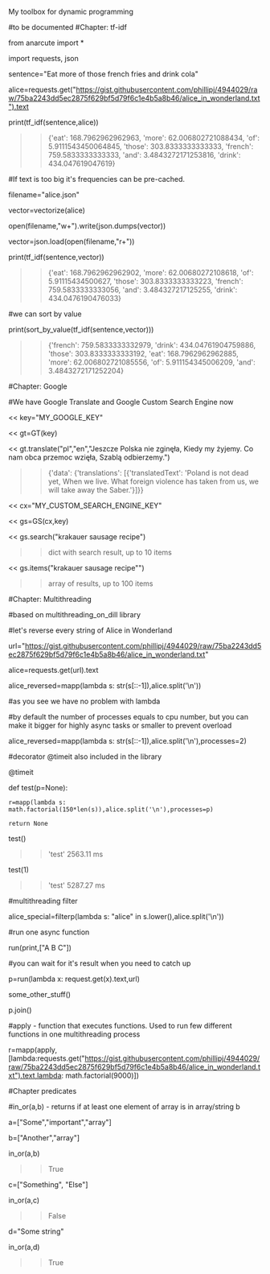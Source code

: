 My toolbox for dynamic programming

#to be documented
#Chapter: tf-idf

from anarcute import *

import requests, json

sentence="Eat more of those french fries and drink cola"

alice=requests.get("https://gist.githubusercontent.com/phillipj/4944029/raw/75ba2243dd5ec2875f629bf5d79f6c1e4b5a8b46/alice_in_wonderland.txt").text

print(tf_idf(sentence,alice))

>> {'eat': 168.7962962962963, 'more': 62.006802721088434, 'of': 5.9111543450064845, 'those': 303.8333333333333, 'french': 759.5833333333333, 'and': 3.4843272171253816, 'drink': 434.047619047619}

#If text is too big it's frequencies can be pre-cached.

filename="alice.json"

vector=vectorize(alice)

open(filename,"w+").write(json.dumps(vector))

vector=json.load(open(filename,"r+"))

print(tf_idf(sentence,vector))

>>{'eat': 168.7962962962902, 'more': 62.00680272108618, 'of': 5.91115434500627, 'those': 303.8333333333223, 'french': 759.5833333333056, 'and': 3.484327217125255, 'drink': 434.0476190476033}



#we can sort by value

print(sort_by_value(tf_idf(sentence,vector)))

>>{'french': 759.5833333332979, 'drink': 434.04761904759886, 'those': 303.8333333333192, 'eat': 168.7962962962885, 'more': 62.006802721085556, 'of': 5.911154345006209, 'and': 3.4843272171252204}


#Chapter: Google

#We have Google Translate and Google Custom Search Engine now

<< key="MY_GOOGLE_KEY"

<< gt=GT(key)

<< gt.translate("pl","en","Jeszcze Polska nie zginęła, Kiedy my żyjemy. Co nam obca przemoc wzięła, Szablą odbierzemy.")

>> {'data': {'translations': [{'translatedText': 'Poland is not dead yet, When we live. What foreign violence has taken from us, we will take away the Saber.'}]}}

<< cx="MY_CUSTOM_SEARCH_ENGINE_KEY"

<< gs=GS(cx,key)

<< gs.search("krakauer sausage recipe")

>> dict with search result, up to 10 items

<< gs.items("krakauer sausage recipe"")

>> array of results, up to 100 items

#Chapter: Multithreading

#based on multithreading_on_dill library

#let's reverse every string of Alice in Wonderland

url="https://gist.githubusercontent.com/phillipj/4944029/raw/75ba2243dd5ec2875f629bf5d79f6c1e4b5a8b46/alice_in_wonderland.txt"

alice=requests.get(url).text

alice_reversed=mapp(lambda s: str(s[::-1]),alice.split('\n'))

#as you see we have no problem with lambda

#by default the number of processes equals to cpu number, but you can make it bigger for highly async tasks or smaller to prevent overload

alice_reversed=mapp(lambda s: str(s[::-1]),alice.split('\n'),processes=2)

#decorator @timeit also included in the library

@timeit

def test(p=None):

	r=mapp(lambda s: math.factorial(150*len(s)),alice.split('\n'),processes=p)

	return None


test()

>> 'test' 2563.11 ms

test(1)

>> 'test' 5287.27 ms


#multithreading filter

alice_special=filterp(lambda s: "alice" in s.lower(),alice.split('\n'))

#run one async function

run(print,["A B C"])

#you can wait for it's result when you need to catch up

p=run(lambda x: request.get(x).text,url)

some_other_stuff()

p.join()

#apply - function that executes functions. Used to run few different functions in one multithreading process

r=mapp(apply,[lambda:requests.get("https://gist.githubusercontent.com/phillipj/4944029/raw/75ba2243dd5ec2875f629bf5d79f6c1e4b5a8b46/alice_in_wonderland.txt").text,lambda: math.factorial(9000)])

#Chapter predicates

#in_or(a,b) - returns if at least one element of array is in array/string b

a=["Some","important","array"]

b=["Another","array"]

in_or(a,b)

>> True

c=["Something", "Else"]

in_or(a,c)

>> False

d="Some string"

in_or(a,d)

>> True